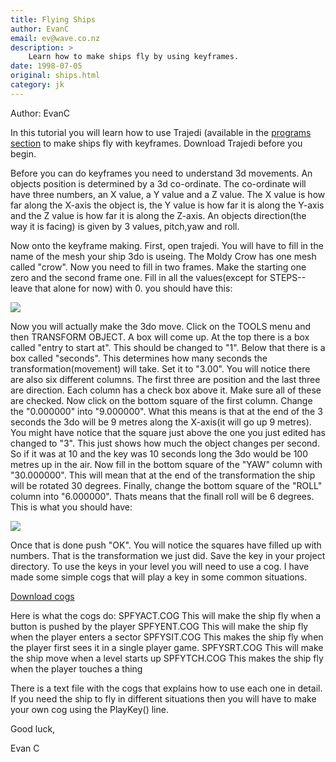 ```yaml
---
title: Flying Ships
author: EvanC
email: ev@wave.co.nz
description: >
    Learn how to make ships fly by using keyframes.
date: 1998-07-05
original: ships.html
category: jk
---
```


Author: EvanC

  
In this tutorial you will learn how to use Trajedi (available in the 
[programs section](/programs/) to make ships fly with keyframes.
Download Trajedi before you begin.  
  
Before you can do keyframes you need to understand 3d movements. An
objects position is determined by a 3d co-ordinate. The co-ordinate will
have three numbers, an X value, a Y value and a Z value. The X value is
how far along the X-axis the object is, the Y value is how far it is
along the Y-axis and the Z value is how far it is along the Z-axis. An
objects direction(the way it is facing) is given by 3 values, pitch,yaw
and roll.  
  
Now onto the keyframe making. First, open trajedi. You will have to fill
in the name of the mesh your ship 3do is useing. The Moldy Crow has one
mesh called "crow". Now you need to fill in two frames. Make the
starting one zero and the second frame one. Fill in all the
values(except for STEPS--leave that alone for now) with 0. you should
have this:  
  

![](key1.gif)

  
  
Now you will actually make the 3do move. Click on the TOOLS menu and
then TRANSFORM OBJECT. A box will come up. At the top there is a box
called "entry to start at". This should be changed to "1". Below that
there is a box called "seconds". This determines how many seconds the
transformation(movement) will take. Set it to "3.00". You will notice
there are also six different columns. The first three are position and
the last three are direction. Each column has a check box above it. Make
sure all of these are checked. Now click on the bottom square of the
first column. Change the "0.000000" into "9.000000". What this means is
that at the end of the 3 seconds the 3do will be 9 metres along the
X-axis(it will go up 9 metres). You might have notice that the square
just above the one you just edited has changed to "3". This just shows
how much the object changes per second. So if it was at 10 and the key
was 10 seconds long the 3do would be 100 metres up in the air. Now fill
in the bottom square of the "YAW" column with "30.000000". This will
mean that at the end of the transformation the ship will be rotated 30
degrees. Finally, change the bottom square of the "ROLL" column into
"6.000000". Thats means that the finall roll will be 6 degrees. This is
what you should have:  
  

![](key2.gif)

  
  
Once that is done push "OK". You will notice the squares have filled up
with numbers. That is the transformation we just did. Save the key in
your project directory. To use the keys in your level you will need to
use a cog. I have made some simple cogs that will play a key in some
common situations.  
  
[Download cogs](shipcogs.zip) 
  
Here is what the cogs do: SPFYACT.COG This will make the ship fly when a
button is pushed by the player SPFYENT.COG This will make the ship fly
when the player enters a sector SPFYSIT.COG This makes the ship fly when
the player first sees it in a single player game. SPFYSRT.COG This will
make the ship move when a level starts up SPFYTCH.COG This makes the
ship fly when the player touches a thing  
  
There is a text file with the cogs that explains how to use each one in
detail. If you need the ship to fly in different situations then you
will have to make your own cog using the PlayKey() line.  
  
Good luck,  
  
Evan C
